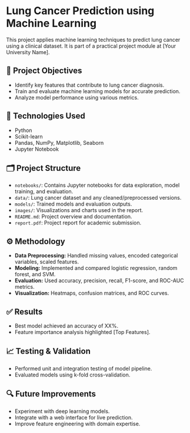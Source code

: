 # Lung Cancer Prediction using Machine Learning

This project applies machine learning techniques to predict lung cancer using a clinical dataset. It is part of a practical project module at [Your University Name].

## 📌 Project Objectives

- Identify key features that contribute to lung cancer diagnosis.
- Train and evaluate machine learning models for accurate prediction.
- Analyze model performance using various metrics.

## 🧠 Technologies Used

- Python
- Scikit-learn
- Pandas, NumPy, Matplotlib, Seaborn
- Jupyter Notebook

## 🗂️ Project Structure

- `notebooks/`: Contains Jupyter notebooks for data exploration, model training, and evaluation.
- `data/`: Lung cancer dataset and any cleaned/preprocessed versions.
- `models/`: Trained models and evaluation outputs.
- `images/`: Visualizations and charts used in the report.
- `README.md`: Project overview and documentation.
- `report.pdf`: Project report for academic submission.

## ⚙️ Methodology

- **Data Preprocessing:** Handled missing values, encoded categorical variables, scaled features.
- **Modeling:** Implemented and compared logistic regression, random forest, and SVM.
- **Evaluation:** Used accuracy, precision, recall, F1-score, and ROC-AUC metrics.
- **Visualization:** Heatmaps, confusion matrices, and ROC curves.

## ✅ Results

- Best model achieved an accuracy of XX%.
- Feature importance analysis highlighted [Top Features].

## 📈 Testing & Validation

- Performed unit and integration testing of model pipeline.
- Evaluated models using k-fold cross-validation.

## 🔍 Future Improvements

- Experiment with deep learning models.
- Integrate with a web interface for live prediction.
- Improve feature engineering with domain expertise.


